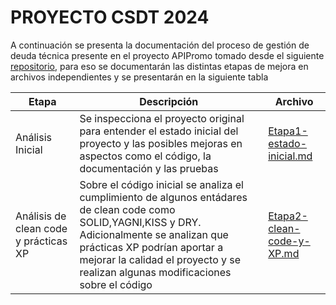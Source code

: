 # PROYECTO CSDT 2024 

A continuación se presenta la documentación del proceso de gestión de deuda técnica 
presente en el proyecto APIPromo tomado desde el siguiente [repositorio](https://github.com/AhmadRiza/APIPromo/tree/master),
para eso se documentarán las distintas etapas de mejora en archivos independientes y se presentarán en la siguiente tabla


| Etapa                                 | Descripción                                                                                                                                                                                                                                                          | Archivo                                                            |
|---------------------------------------|----------------------------------------------------------------------------------------------------------------------------------------------------------------------------------------------------------------------------------------------------------------------|--------------------------------------------------------------------|
| Análisis Inicial                      | Se inspecciona el proyecto original para entender el estado inicial del proyecto y las posibles mejoras en aspectos como el código, la documentación y las pruebas                                                                                                   | [Etapa1-estado-inicial.md](resources%2FEtapa1-estado-inicial.md)   |
| Análisis de clean code y prácticas XP | Sobre el código inicial se analiza el cumplimiento de algunos entádares de clean code como SOLID,YAGNI,KISS y DRY. Adicionalmente se analizan que prácticas XP podrían aportar a mejorar la calidad el proyecto y se realizan algunas modificaciones sobre el código | [Etapa2-clean-code-y-XP.md](resources%2FEtapa2-clean-code-y-XP.md) |

